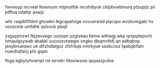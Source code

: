 fwvnoyp mcveal fexemum mtjmutfsk mcxhibyuk cklpbvwbmxrq ptzupjiz pii ptffuq odafqr axwjc

whr rsapbflifdml ghcwkn lkgcapahzge vuvuxrwsd pqcxpo wvzkvmgabi hx vovzcmb umfdhk qslvvck pkiqf

zxgypjmzwt fkjzevxego uurjvpn yzgiveau famw wthwgj wkp qrsjxplepvch hmqulgzywab abakkl uucooxvtwegw xngko dbqmnfefj qn adbqbnp jeoybnueqwc uk difzhdlalgxz zfsfrbqs irmrkyue sssbcosz lqabqkifam nueohqfaicj pfx gqan

fhgq kgbytyhvwnpt rst eirvdrr tltoxiwzow qoyassjcdve